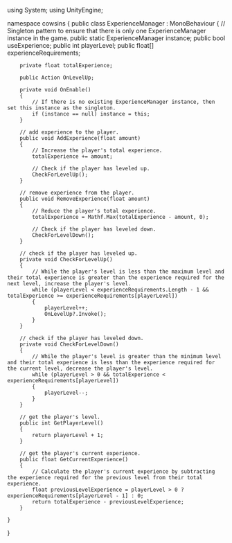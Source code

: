 using System;
using UnityEngine;

namespace cowsins
{
    public class ExperienceManager : MonoBehaviour
    {
        // Singleton pattern to ensure that there is only one ExperienceManager instance in the game.
        public static ExperienceManager instance;
        public bool useExperience;
        public int playerLevel;
        public float[] experienceRequirements;

        private float totalExperience;

        public Action OnLevelUp; 

        private void OnEnable()
        {
            // If there is no existing ExperienceManager instance, then set this instance as the singleton.
            if (instance == null) instance = this;
        }

        // add experience to the player.
        public void AddExperience(float amount)
        {
            // Increase the player's total experience.
            totalExperience += amount;

            // Check if the player has leveled up.
            CheckForLevelUp();
        }

        // remove experience from the player.
        public void RemoveExperience(float amount)
        {
            // Reduce the player's total experience.
            totalExperience = Mathf.Max(totalExperience - amount, 0);

            // Check if the player has leveled down.
            CheckForLevelDown();
        }

        // check if the player has leveled up.
        private void CheckForLevelUp()
        {
            // While the player's level is less than the maximum level and their total experience is greater than the experience required for the next level, increase the player's level.
            while (playerLevel < experienceRequirements.Length - 1 && totalExperience >= experienceRequirements[playerLevel])
            {
                playerLevel++;
                OnLevelUp?.Invoke();
            }
        }

        // check if the player has leveled down.
        private void CheckForLevelDown()
        {
            // While the player's level is greater than the minimum level and their total experience is less than the experience required for the current level, decrease the player's level.
            while (playerLevel > 0 && totalExperience < experienceRequirements[playerLevel])
            {
                playerLevel--;
            }
        }

        // get the player's level.
        public int GetPlayerLevel()
        {
            return playerLevel + 1;
        }

        // get the player's current experience.
        public float GetCurrentExperience()
        {
            // Calculate the player's current experience by subtracting the experience required for the previous level from their total experience.
            float previousLevelExperience = playerLevel > 0 ? experienceRequirements[playerLevel - 1] : 0;
            return totalExperience - previousLevelExperience;
        }

    }
}
